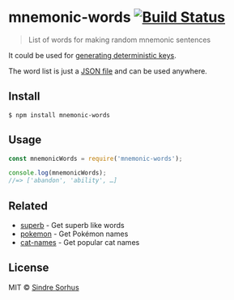 # mnemonic-words [![Build Status](https://travis-ci.org/sindresorhus/mnemonic-words.svg?branch=master)](https://travis-ci.org/sindresorhus/mnemonic-words)

> List of words for making random mnemonic sentences

It could be used for [generating deterministic keys](https://github.com/bitcoin/bips/blob/master/bip-0039.mediawiki).

The word list is just a [JSON file](words.json) and can be used anywhere.


## Install

```
$ npm install mnemonic-words
```


## Usage

```js
const mnemonicWords = require('mnemonic-words');

console.log(mnemonicWords);
//=> ['abandon', 'ability', …]
```


## Related

- [superb](https://github.com/sindresorhus/superb) - Get superb like words
- [pokemon](https://github.com/sindresorhus/pokemon) - Get Pokémon names
- [cat-names](https://github.com/sindresorhus/cat-names) - Get popular cat names


## License

MIT © [Sindre Sorhus](https://sindresorhus.com)
